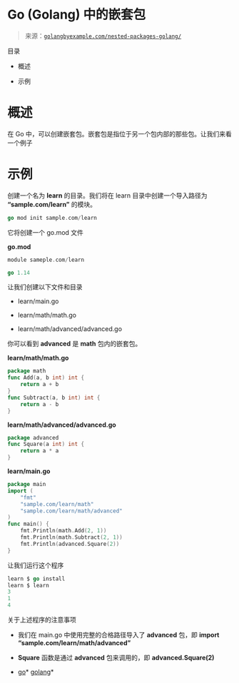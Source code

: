 <!--yml

类别：未分类

日期：2024-10-13 06:30:40

-->

# Go (Golang) 中的嵌套包

> 来源：[`golangbyexample.com/nested-packages-golang/`](https://golangbyexample.com/nested-packages-golang/)

目录

+   概述

+   示例

# **概述**

在 Go 中，可以创建嵌套包。嵌套包是指位于另一个包内部的那些包。让我们来看一个例子

# **示例**

创建一个名为 **learn** 的目录。我们将在 learn 目录中创建一个导入路径为 **“sample.com/learn”** 的模块。

```go
go mod init sample.com/learn
```

它将创建一个 go.mod 文件

**go.mod**

```go
module sameple.com/learn

go 1.14
```

让我们创建以下文件和目录

+   learn/main.go

+   learn/math/math.go

+   learn/math/advanced/advanced.go

你可以看到 **advanced** 是 **math** 包内的嵌套包。

**learn/math/math.go**

```go
package math
func Add(a, b int) int {
    return a + b
}
func Subtract(a, b int) int {
    return a - b
}
```

**learn/math/advanced/advanced.go**

```go
package advanced
func Square(a int) int {
    return a * a
}
```

**learn/main.go**

```go
package main
import (
    "fmt"
    "sample.com/learn/math"
    "sample.com/learn/math/advanced"
)
func main() {
    fmt.Println(math.Add(2, 1))
    fmt.Println(math.Subtract(2, 1))
    fmt.Println(advanced.Square(2))
}
```

让我们运行这个程序

```go
learn $ go install
learn $ learn
3
1
4
```

关于上述程序的注意事项

+   我们在 main.go 中使用完整的合格路径导入了 **advanced** 包，即 **import “sample.com/learn/math/advanced”**

+   **Square** 函数是通过 **advanced** 包来调用的，即 **advanced.Square(2)**

+   [go](https://golangbyexample.com/tag/go/)*   [golang](https://golangbyexample.com/tag/golang/)*
